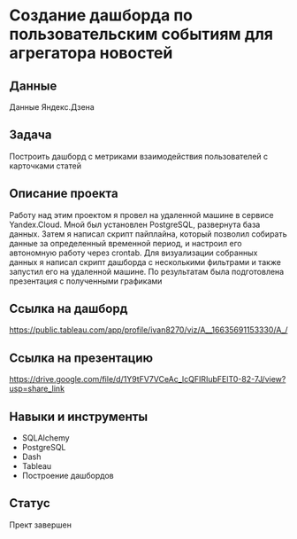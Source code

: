 # Создание дашборда по пользовательским событиям для агрегатора новостей
## Данные
Данные Яндекс.Дзена

## Задача
Построить дашборд с метриками взаимодействия пользователей с карточками статей

## Описание проекта
Работу над этим проектом я провел на удаленной машине в сервисе Yandex.Cloud. Мной был установлен PostgreSQL, развернута база данных. Затем я написал скрипт пайплайна, который позволил собирать данные за определенный временной период, и настроил его автономную работу через crontab. Для визуализации собранных данных я написал скрипт дашборда с несколькими фильтрами и также запустил его на удаленной машине. По результатам была подготовлена презентация с полученными графиками

## Ссылка на дашборд
https://public.tableau.com/app/profile/ivan8270/viz/A__16635691153330/A_/

## Ссылка на презентацию
https://drive.google.com/file/d/1Y9tFV7VCeAc_lcQFIRIubFElT0-82-7J/view?usp=share_link
 
 ## Навыки и инструменты
- SQLAlchemy
- PostgreSQL
- Dash
- Tableau
- Построение дашбордов

## Статус
Прект завершен
